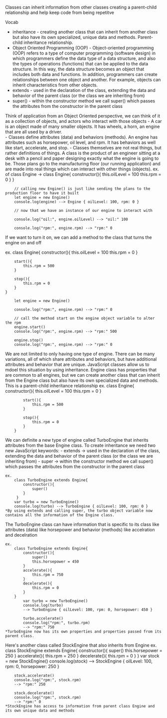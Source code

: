 Classes can inherit information from other classes creating a parent-child relationship and help keep code from being repetitve

Vocab
- inheritance - creating another class that can inherit from another class but also have its own specialized, unique data and methods.  Parent-child inheritance relationship.
- Object Oriented Programming (OOP) - Object-oriented programming (OOP) refers to a type of computer programming (software design) in which programmers define the data type of a data structure, and also the types of operations (functions) that can be applied to the data structure.
In this way, the data structure becomes an object that includes both data and functions. In addition, programmers can create relationships between one object and another. For example, objects can inherit characteristics from other objects.
- extends - used in the declaration of the class, extending the data and behavior of the parent class (or the class we are inheriting from)
- super() - within the constructor method we call super() which passes the attributes from the constructor in the parent class

Think of application from an Object Oriented perspective, we can think of it as a collection of objects, and actors who interact with those objects
    - A car is an object made of many smaller objects.  It has wheels, a horn, an engine that are all used by a driver.  
    - Classes define attributes (data) and behaviors (methods).  An engine has attributes such as horsepower, oil level, and rpm.  It has behaviors as well like start, accelerate, and stop.
    - Classes themselves are not real things, but rather definitions of things.  A class is the product of an engineer sitting at a desk with a pencil and paper designing exactly what the engine is going to be.  Those plans go to the manufacturing floor (our running application) and are made into real things which can interact with other things (objects).
ex. of class Engine ->
        class Engine{
            constructor(){
                this.oilLevel = 100
                this.rpm = 0
            }
        }

        // calling new Engine() is just like sending the plans to the production floor to have it built
        let engine = new Engine()
        console.log(engine) --> Engine { oilLevel: 100, rpm: 0 }

        // now that we have an instance of our engine to interact with

        console.log("oil:", engine.oilLevel) --> "oil:" 100

        console.log("rpm:", engine.rpm) --> "rpm:" 0

If we want to turn it on, we can add a method to the class that turns the engine on and off

ex.
    class Engine{
        constructor(){
            this.oilLevel = 100
            this.rpm = 0
        }

        start(){
            this.rpm = 500
        }

        stop(){
            this.rpm = 0
        }
    }

        let engine = new Engine()

        console.log("rpm:", engine.rpm) --> "rpm:" 0

        // call the method start on the engine object variable to alter the rpm
        engine.start()
        console.log("rpm:", engine.rpm) --> "rpm:" 500

        engine.stop()
        console.log("rpm:", engine.rpm) --> "rpm:" 0

We are not limited to only having one type of engine.  There can be many variations, all of which share attributes and behaviors, but have additional attributes and behavior that are unique.  JavaScript classes allow us to mdoel this situation by using inheritance.  Engine class has properties that are common to all engines, but we can create another class that can inherit from the Engine class but also have its own specialized data and methods.  This is a parent-child inheritance relationship
    ex.
        class Engine{
            constructor(){
                this.oilLevel = 100
                this.rpm = 0
            }

            start(){
                this.rpm = 500
            }

            stop(){
                this.rpm = 0
            }
        }
We can definite a new type of engine called TurboEngine that inherits attributes from the base Engine class.  To create inheritance we need two new JavaScript keywords:
    - extends -> used in the declaration of the class, extending the data and behavior of the parent class (or the class we are inheriting from)
    - super -> within the constructor method we call super() which passes the attributes from the constructor in the parent class

    ex.
        class TurboEngine extends Engine{
            constructor(){
                super()
            }
         }
        var turbo = new TurboEngine()
        console.log(turbo) --> TurboEngine { oilLevel: 100, rpm: 0 }
    *By using extends and calling super, the turbo object variable now contains all the information of the Engine class.  

The TurboEngine class can have information that is specific to its class like attributes (data) like horsepower and behavior (methods) like accelration and decelration
    
    ex.
        class TurboEngine extends Engine{
            constructor(){
                super()
                this.horsepower = 450
            }
            accelerate(){
                this.rpm = 750
            }
            decelerate(){
                this.rpm = 0
            }
        }
            var turbo = new TurboEngine()
            console.log(turbo)
            --> TurboEngine { oilLevel: 100, rpm: 0, horsepower: 450 }

            turbo.accelerate()
            console.log("rpm:", turbo.rpm)
            --> "rpm:" 750
    *TurboEngine now has its own properties and properties passed from its parent class.


Here's another class called StockEngine that also inherits from Engine
    ex.
        class StockEngine extends Engine{
            constructor(){
                super()
                this.horsepower = 250
            }
            accelerate(){
                this.rpm = 250
            }
            decelerate(){
                this.rpm = 0
            }
        }
        var stock = new StockEngine()
        console.log(stock)
        --> StockEngine { oilLevel: 100, rpm: 0, horsepower: 250 }

        stock.accelerate()
        console.log("rpm:", stock.rpm)
        --> "rpm:" 250

        stock.decelerate()
        console.log("rpm:", stock.rpm)
        --> "rpm:" 0
    *StockEngine has access to information from parent class Engine and its own unique data and methods